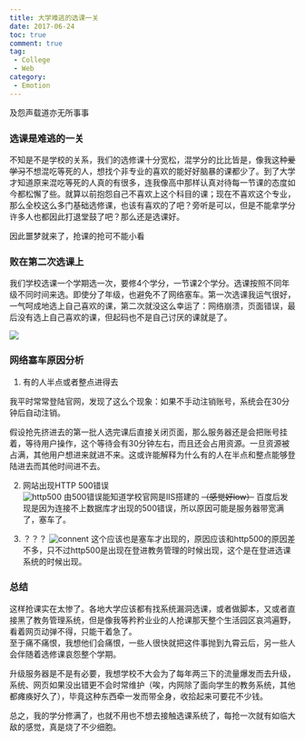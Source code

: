 ```yaml
---
title: 大学难逃的选课一关
date: 2017-06-24
toc: true
comment: true
tag: 
 - College
 - Web
category: 
 - Emotion
---
```


及怨声载道亦无所事事
<!--more-->
### 选课是难逃的一关
不知是不是学校的关系，我们的选修课十分宽松，混学分的比比皆是，像我这种~~爱学习~~不想混吃等死的人，想找个非专业的喜欢的能好好脑暴的课都少了。到了大学才知道原来混吃等死的人真的有很多，连我像高中那样认真对待每一节课的态度如今都松懈了些。就算以前抱怨自己不喜欢上这个科目的课；现在不喜欢这个专业，那么全校这么多门基础选修课，也该有喜欢的了吧？旁听是可以，但是不能拿学分许多人也都因此打退堂鼓了吧？那么还是选课好。  
  

因此噩梦就来了，抢课的抢可不能小看
### 败在第二次选课上
我们学校选课一个学期选一次，要修4个学分，一节课2个学分。选课按照不同年级不同时间来选。即使分了年级，也避免不了网络塞车。第一次选课我运气很好，一气呵成地选上自己喜欢的课，第二次就没这么幸运了：网络崩溃，页面错误，最后没有选上自己喜欢的课，但起码也不是自己讨厌的课就是了。

![ ][1]

### 网络塞车原因分析
1. 有的人半点或者整点进得去  

我平时常常登陆官网，发现了这么个现象：如果不手动注销账号，系统会在30分钟后自动注销。  

假设抢先挤进去的第一批人选完课后直接关闭页面，那么服务器还是会把账号挂着，等待用户操作，这个等待会有30分钟左右，而且还会占用资源。一旦资源被占满，其他用户想进来就进不来。这或许能解释为什么有的人在半点和整点能够登陆进去而其他时间进不去。

2. 网站出现HTTP 500错误  
![http500][2]
由500错误能知道学校官网是IIS搭建的 ~~（感觉好low）~~ 百度后发现是因为连接不上数据库才出现的500错误，所以原因可能是服务器带宽满了，塞车了。

3. ？？？
![connent][3]
这个应该也是塞车才出现的，原因应该和http500的原因差不多，只不过http500是出现在登进教务管理的时候出现，这个是在登进选课系统的时候出现。

### 总结
这样抢课实在太惨了。各地大学应该都有找系统漏洞选课，或者做脚本，又或者直接黑了教务管理系统，但是像我等矜矜业业的人抢课那天整个生活园区哀鸿遍野，看着网页动弹不得，只能干着急了。  
至于痛不痛恨，我想他们会痛恨，一些人很快就把这件事抛到九霄云后，另一些人会伴随着选修课哀怨整个学期。  
  
升级服务器是不是有必要，我想学校不大会为了每年两三下的流量爆发而去升级，系统、网页如果没出错更不会时常维护（唉，内网除了面向学生的教务系统，其他都瘫痪好久了），毕竟这种东西牵一发而带全身，收拾起来可要花不少钱。  
  
总之，我的学分修满了，也就不用也不想去接触选课系统了，每抢一次就有如临大敌的感觉，真是烧了不少细胞。


[1]: http://oqebkkb7i.bkt.clouddn.com/image/4%E7%99%BB%E9%99%86%E9%93%BE%E6%8E%A5%E4%B8%8D%E4%B8%8A%EF%BC%9F.jpg
[2]: http://oqebkkb7i.bkt.clouddn.com/image/4Http500.png
[3]: http://oqebkkb7i.bkt.clouddn.com/image/4%EF%BC%9F%EF%BC%9F.jpg
